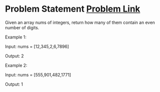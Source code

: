 # Problem Statement [Problem Link](https://leetcode.com/problems/find-numbers-with-even-number-of-digits/)

Given an array nums of integers, return how many of them contain an even number of digits.
 

Example 1:

Input: nums = [12,345,2,6,7896]

Output: 2

Example 2:

Input: nums = [555,901,482,1771]

Output: 1 
